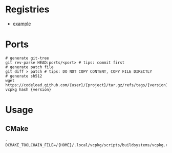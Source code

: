 # Registries
- [example](https://github.com/northwindtraders/vcpkg-registry)

# Ports
```shell
# generate git-tree
git rev-parse HEAD:ports/<port> # tips: commit first
# generate patch file
git diff > patch # tips: DO NOT COPY CONTENT, COPY FILE DIRECTLY
# generate sh512
wget https://codeload.github.com/{user}/{project}/tar.gz/refs/tags/{version}
vcpkg hash {version}
```

# Usage
## CMake
```
-DCMAKE_TOOLCHAIN_FILE=/{HOME}/.local/vcpkg/scripts/buildsystems/vcpkg.cmake
```